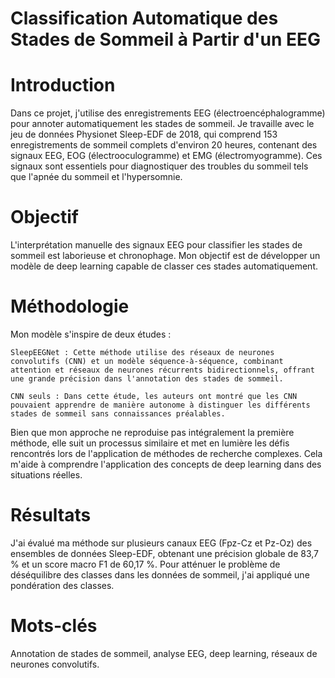# Classification Automatique des Stades de Sommeil à Partir d'un EEG

# Introduction

Dans ce projet, j'utilise des enregistrements EEG (électroencéphalogramme) pour annoter automatiquement les stades de sommeil. Je travaille avec le jeu de données Physionet Sleep-EDF de 2018, qui comprend 153 enregistrements de sommeil complets d'environ 20 heures, contenant des signaux EEG, EOG (électrooculogramme) et EMG (électromyogramme). Ces signaux sont essentiels pour diagnostiquer des troubles du sommeil tels que l'apnée du sommeil et l'hypersomnie.

# Objectif

L'interprétation manuelle des signaux EEG pour classifier les stades de sommeil est laborieuse et chronophage. Mon objectif est de développer un modèle de deep learning capable de classer ces stades automatiquement.

# Méthodologie

Mon modèle s'inspire de deux études :

    SleepEEGNet : Cette méthode utilise des réseaux de neurones convolutifs (CNN) et un modèle séquence-à-séquence, combinant attention et réseaux de neurones récurrents bidirectionnels, offrant une grande précision dans l'annotation des stades de sommeil.

    CNN seuls : Dans cette étude, les auteurs ont montré que les CNN pouvaient apprendre de manière autonome à distinguer les différents stades de sommeil sans connaissances préalables.

Bien que mon approche ne reproduise pas intégralement la première méthode, elle suit un processus similaire et met en lumière les défis rencontrés lors de l'application de méthodes de recherche complexes. Cela m'aide à comprendre l'application des concepts de deep learning dans des situations réelles.

# Résultats

J'ai évalué ma méthode sur plusieurs canaux EEG (Fpz-Cz et Pz-Oz) des ensembles de données Sleep-EDF, obtenant une précision globale de 83,7 % et un score macro F1 de 60,17 %. Pour atténuer le problème de déséquilibre des classes dans les données de sommeil, j'ai appliqué une pondération des classes.

# Mots-clés

Annotation de stades de sommeil, analyse EEG, deep learning, réseaux de neurones convolutifs.
